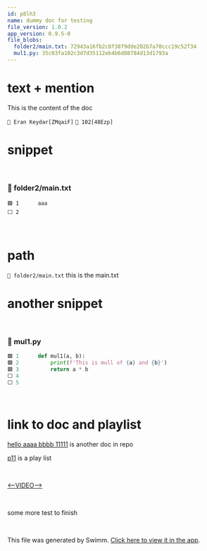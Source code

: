 ```yaml
---
id: p8lh3
name: dummy doc for testing
file_version: 1.0.2
app_version: 0.9.5-0
file_blobs:
  folder2/main.txt: 72943a16fb2c8f38f9dde202b7a70ccc19c52f34
  mul1.py: 35c03fa102c3d7d35112eb4b6d08784d13d1793a
---
```


# text + mention

This is the content of the doc

`👤 Eran Keydar[ZMqaiF]` `👤 102[48Ezp]`

# snippet

<br/>



<!-- NOTE-swimm-snippet: the lines below link your snippet to Swimm -->
### 📄 folder2/main.txt
```text
🟩 1      aaa
⬜ 2      
```

<br/>

# path

`📄 folder2/main.txt` this is the main.txt

# another snippet

<br/>



<!-- NOTE-swimm-snippet: the lines below link your snippet to Swimm -->
### 📄 mul1.py
```python
🟩 1      def mul1(a, b):
🟩 2          print(f'This is mull of {a} and {b}')
🟩 3          return a * b
⬜ 4      
⬜ 5      
```

<br/>

# link to doc and playlist

[hello aaaa bbbb 11111](hello-aaaa-bbbb-11111.fa7ib.sw.md) is another doc in repo

[p11](p11.beeaa.pl.sw.md) is a play list

<br/>

[<--VIDEO-->](https://www.youtube.com/watch?v=GPVsHOlRBBI)

<br/>

some more test to finish




<br/>

This file was generated by Swimm. [Click here to view it in the app](http://localhost:5000/repos/Z2l0aHViJTNBJTNBdDElM0ElM0FlcmFuLXN3aW1t/docs/p8lh3).